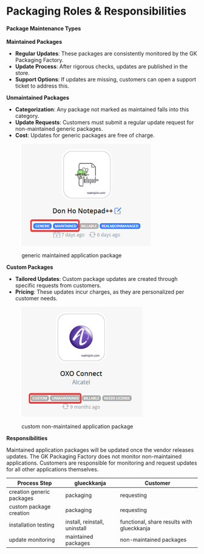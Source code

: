 # Packaging Roles & Responsibilities

#### Package Maintenance Types

**Maintained Packages**

* **Regular Updates**: These packages are consistently monitored by the GK Packaging Factory.
* **Update Process**: After rigorous checks, updates are published in the store.
* **Support Options**: If updates are missing, customers can open a support ticket to address this.

**Unmaintained Packages**

* **Categorization**: Any package not marked as maintained falls into this category.
* **Update Requests**: Customers must submit a regular update request for non-maintained generic packages.
* **Cost**: Updates for generic packages are free of charge.



<figure><img src="../../../.gitbook/assets/image (45).png" alt=""><figcaption><p>generic maintained application package</p></figcaption></figure>

**Custom Packages**

* **Tailored Updates**: Custom package updates are created through specific requests from customers.
* **Pricing**: These updates incur charges, as they are personalized per customer needs.

<figure><img src="../../../.gitbook/assets/image (46).png" alt=""><figcaption><p>custom non-maintained application package</p></figcaption></figure>





**Responsibilities**

Maintained application packages will be updated once the vendor releases updates. The GK Packaging Factory does not monitor non-maintained applications. Customers are responsible for monitoring and request updates for all other applications themselves.

| Process Step              | glueckkanja                   | Customer                                   |
| ------------------------- | ----------------------------- | ------------------------------------------ |
| creation generic packages | packaging                     | requesting                                 |
| custom package creation   | packaging                     | requesting                                 |
| installation testing      | install, reinstall, uninstall | functional, share results with glueckkanja |
| update monitoring         | maintained packages           | non-maintained packages                    |




